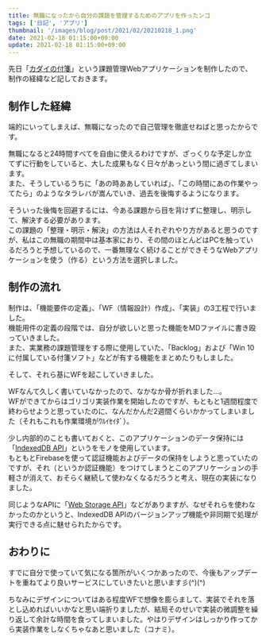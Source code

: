 ```yaml
---
title: 無職になったから自分の課題を管理するためのアプリを作ったンゴ
tags: ['日記', 'アプリ']
thumbnail: '/images/blog/post/2021/02/20210218_1.png'
date: 2021-02-18 01:15:00+09:00
update: 2021-02-18 01:15:00+09:00
---
```

先日「[カダイの付箋](https://kadai-no-fusen.site/)」という課題管理Webアプリケーションを制作したので、制作の経緯など記しておきます。

## 制作した経緯

端的にいってしまえば、無職になったので自己管理を徹底せねばと思ったからです。

無職になると24時間すべてを自由に使えるわけですが、ざっくりな予定しか立てずに行動をしていると、大した成果もなく日々があっという間に過ぎてしまいます。  
また、そうしているうちに「あの時ああしていれば」、「この時間にあの作業やってたら」のようなタラレバが嵩んでいき、過去を後悔するようになります。

そういった後悔を回避するには、今ある課題から目を背けずに整理し、明示して、解決する必要があります。  
この課題の「整理・明示・解決」の方法は人それぞれやり方があると思うのですが、私はこの無職の期間中は基本家におり、その間のほとんどはPCを触っているだろうと予想しているので、一番無理なく続けることができそうなWebアプリケーションを使う（作る）という方法を選択しました。

## 制作の流れ

制作は、「機能要件の定義」、「WF（情報設計）作成」、「実装」の3工程で行いました。  
機能用件の定義の段階では、自分が欲しいと思った機能をMDファイルに書き殴っていきました。  
また、実業務の課題管理をする際に使用していた、「Backlog」および「Win 10に付属している付箋ソフト」などが有する機能をまとめたりもしました。

そして、それら基にWFを起こしていきました。

<tl-img
    src="/images/blog/post/2021/02/20210218_2.jpg"
    alt="カダイの付箋のWF">
</tl-img>

WFなんて久しく書いていなかったので、なかなか骨が折れました…。  
WFができてからはゴリゴリ実装作業を開始したのですが、もともと1週間程度で終わらせようと思っていたのに、なんだかんだ2週間くらいかかってしまいました（それもこれも作業環境がﾜﾙｲｾｲﾀﾞ）。

少し内部的のことも書いておくと、このアプリケーションのデータ保持には「[IndexedDB API](https://developer.mozilla.org/ja/docs/Web/API/IndexedDB_API)」というをモノを使用しています。  
もともとFirebaseを使って認証機能およびデータの保持をしようと思っていたのですが、それ（というか認証機能）をつけてしまうとこのアプリケーションの手軽さが消えて、おそらく継続して使わなくなるだろうと考え、現在の実装になりました。

同じようなAPIに「[Web Storage API](https://developer.mozilla.org/ja/docs/Web/API/Web_Storage_API)」などがありますが、なぜそれらを使わなかったのかというと、IndexedDB APIのバージョンアップ機能や非同期で処理が実行できる点に魅せられたからです。

## おわりに

すでに自分で使っていて気になる箇所がいくつかあったので、今後もアップデートを重ねてより良いサービスにしていきたいと思います彡(^)(^)

ちなみにデザインについてはある程度WFで想像を膨らまして、実装でそれを落とし込めればいいかなと思い端折りましたが、結局そのせいで実装の微調整を繰り返して余計な時間を食ってしまいました。やはりデザインはしっかり作ってから実装作業をしなくちゃなあと思いました（コナミ）。